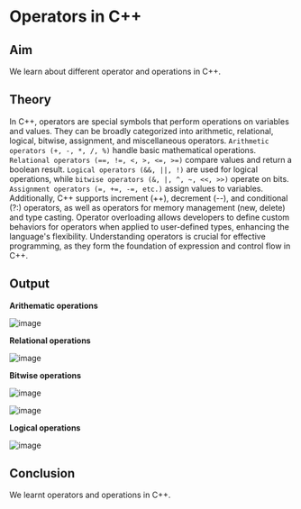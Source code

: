 # Operators in C++
## Aim
We learn about different operator and operations in C++.
## Theory
In C++, operators are special symbols that perform operations on variables and values. They can be broadly categorized into arithmetic, relational, logical, bitwise, assignment, and miscellaneous operators. `Arithmetic operators (+, -, *, /, %)` handle basic mathematical operations. `Relational operators (==, !=, <, >, <=, >=)` compare values and return a boolean result. `Logical operators (&&, ||, !)` are used for logical operations, while `bitwise operators (&, |, ^, ~, <<, >>)` operate on bits. `Assignment operators (=, +=, -=, etc.)` assign values to variables. Additionally, C++ supports increment (++), decrement (--), and conditional (?:) operators, as well as operators for memory management (new, delete) and type casting. Operator overloading allows developers to define custom behaviors for operators when applied to user-defined types, enhancing the language's flexibility. Understanding operators is crucial for effective programming, as they form the foundation of expression and control flow in C++.
## Output
**Arithematic operations**

![image](https://github.com/user-attachments/assets/0cfead50-1e7a-4c68-9805-172ae7a79e01)

**Relational operations**

![image](https://github.com/user-attachments/assets/8ae92548-a007-4a4a-8b49-36ec5a4d9ed8)

**Bitwise operations**

![image](https://github.com/user-attachments/assets/08a155d8-ea8e-4c82-846c-0aa829470275)

![image](https://github.com/user-attachments/assets/c4b28bf6-0b4f-48fb-a35b-c96d12845f50)

**Logical operations**

![image](https://github.com/user-attachments/assets/a50e1969-2b4e-49b1-9467-745da426d073)


## Conclusion
We learnt operators and operations in C++.

